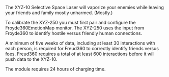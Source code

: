 The XYZ-10 Selective Space Laser will vaporize your enemies while leaving your friends and family mostly unharmed. (Mostly.)

To calibrate the XYZ-250 you must first pair and configure the Froyde360EmotionMap monitor. The XYZ-250 uses the input from Froyde360 to identify hostile versus friendly human connections.

A minimum of five weeks of data, including at least 30 interactions with each person, is required for Freud360 to correctly identify friends versus foes. Freud360 requires a total of at least 600 interactions before it will push data to the XYZ-10.

The module requires 24 hours of charging time. 